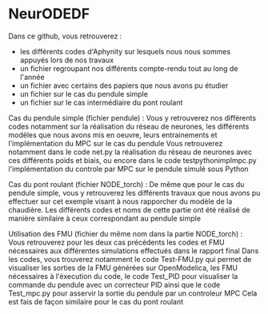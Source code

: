 # NeurODEDF

Dans ce github, vous retrouverez :
- les différents codes d'Aphynity sur lesquels nous nous sommes appuyés lors de nos travaux
- un fichier regroupant nos différents compte-rendu tout au long de l'année
- un fichier avec certains des papiers que nous avons pu étudier
- un fichier sur le cas du pendule simple
- un fichier sur le cas intermédiaire du pont roulant

Cas du pendule simple (fichier pendule) :
Vous y retrouverez nos différents codes notamment sur la réalisation du réseau de neurones, les différents modèles que nous avons mis en oeuvre, leurs entrainements et l'implémentation du MPC sur le cas du pendule
Vous retrouverez notamment dans le code net.py la réalisation du réseau de neurones avec ces différents poids et biais, ou encore dans le code testpythonimplmpc.py l'implémentation du controle par MPC sur le pendule simulé sous Python

Cas du pont roulant (fichier NODE_torch) :
De même que pour le cas du pendule simple, vous y retrouverez les différents travaux que nous avons pu effectuer sur cet exemple visant à nous rapporcher du modèle de la chaudière.
Les différents codes et noms de cette partie ont été réalisé de manière similaire à ceux correspondant au pendule simple

Utilisation des FMU (fichier du même nom dans la partie NODE_torch) :
Vous retrouverez pour les deux cas précédents les codes et FMU nécessaires aux différentes simulations effectués dans le rapport final
Dans les codes, vous trouverez notamment le code Test-FMU.py qui permet de visualiser les sorties de la FMU générées sur OpenModelica, les FMU nécessaires à l'éxecution du code, le code Test_PID pour visualiser la commande du pendule avec un correcteur PID ainsi que le code Test_mpc.py pour asservir la sortie du pendule par un controleur MPC
Cela est fais de façon similaire pour le cas du pont roulant
